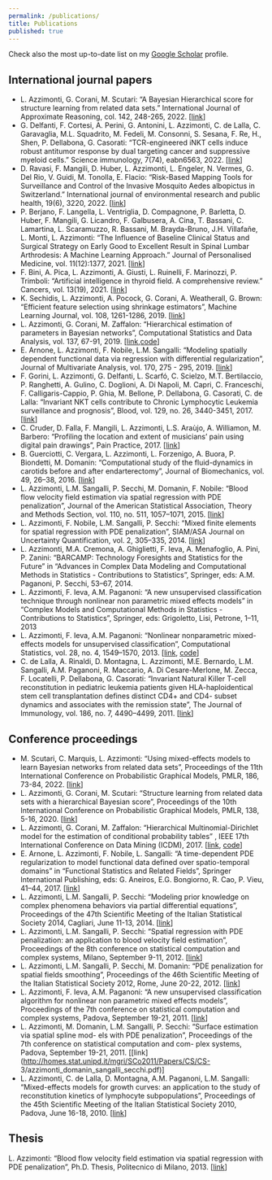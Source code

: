 ```yaml
---
permalink: /publications/
title: Publications
published: true
---
```

Check also the most up-to-date list on my [Google Scholar](http://scholar.google.ch/citations?user=8WSDwpUAAAAJ) profile.

## International journal papers 
- L. Azzimonti, G. Corani, M. Scutari: “A Bayesian Hierarchical score for structure learning from related data sets.” International Journal of Approximate Reasoning, col. 142, 248-265, 2022. [[link](https://doi.org/10.1016/j.ijar.2021.11.013)]
- G. Delfanti, F. Cortesi, A. Perini, G. Antonini, L. Azzimonti, C. de Lalla, C. Garavaglia, M.L. Squadrito, M. Fedeli, M. Consonni, S. Sesana, F. Re, H., Shen, P. Dellabona, G. Casorati: “TCR-engineered iNKT cells induce robust antitumor response by dual targeting cancer and suppressive myeloid cells.” Science immunology, 7(74), eabn6563, 2022. [[link](https://doi.org/10.1126/sciimmunol.abn6563)]
- D. Ravasi, F. Mangili, D. Huber, L. Azzimonti, L. Engeler, N. Vermes, G. Del Rio, V. Guidi, M. Tonolla, E. Flacio: “Risk-Based Mapping Tools for Surveillance and Control of the Invasive Mosquito Aedes albopictus in Switzerland.” International journal of environmental research and public health, 19(6), 3220, 2022. [[link](https://doi.org/10.3390/ijerph19063220)]
- P. Berjano, F. Langella, L. Ventriglia, D. Compagnone, P. Barletta, D. Huber, F. Mangili, G. Licandro, F. Galbusera, A. Cina, T. Bassani, C. Lamartina, L. Scaramuzzo, R. Bassani, M. Brayda-Bruno, J.H. Villafañe, L. Monti, L. Azzimonti: “The Influence of Baseline Clinical Status and Surgical Strategy on Early Good to Excellent Result in Spinal Lumbar Arthrodesis: A Machine Learning Approach.” Journal of Personalised Medicine, vol. 11(12):1377, 2021. [[link](https://doi.org/10.3390/jpm11121377)]
- F. Bini, A. Pica, L. Azzimonti, A. Giusti, L. Ruinelli, F. Marinozzi, P. Trimboli: “Artificial intelligence in thyroid field. A comprehensive review.” Cancers, vol. 13(19), 2021. [[link](https://www.mdpi.com/2072-6694/13/19/4740)]
- K. Sechidis, L. Azzimonti, A. Pocock, G. Corani, A. Weatherall, G. Brown: “Efficient feature selection using shrinkage estimators”, Machine Learning Journal, vol. 108, 1261-1286, 2019. [[link](https://doi.org/10.1007/s10994-019-05795-1)]
- L. Azzimonti, G. Corani, M. Zaffalon: “Hierarchical estimation of parameters in Bayesian networks”, Computational Statistics and Data Analysis, vol. 137, 67-91, 2019. [[link](https://doi.org/10.1016/j.csda.2019.02.004),[code](https://ipg.idsia.ch/software.php?id=139)]
- E. Arnone, L. Azzimonti, F. Nobile, L.M. Sangalli: “Modeling spatially dependent functional data via regression with differential regularization”, Journal of Multivariate Analysis, vol. 170, 275 - 295, 2019. [[link](https://doi.org/10.1016/j.jmva.2018.09.006)]
- F. Gorini, L. Azzimonti, G. Delfanti, L. Scarfó, C. Scielzo, M.T. Bertilaccio, P. Ranghetti, A. Gulino, C. Doglioni, A. Di Napoli, M. Capri, C. Franceschi, F. Calligaris-Cappio, P. Ghia, M. Bellone, P. Dellabona, G. Casorati, C. de Lalla: “Invariant NKT cells contribute to Chronic Lymphocytic Leukemia surveillance and prognosis”, Blood, vol. 129, no. 26, 3440-3451, 2017. [[link](http://www.bloodjournal.org/content/129/26/3440)]
- C. Cruder, D. Falla, F. Mangili, L. Azzimonti, L.S. Araùjo, A. Williamon, M. Barbero: “Profiling the location and extent of musicians’ pain using digital pain drawings”, Pain Practice, 2017. [[link](http://dx.doi.org/10.1111/papr.12581)]
- B. Guerciotti, C. Vergara, L. Azzimonti, L. Forzenigo, A. Buora, P. Biondetti, M. Domanin: “Computational study of the fluid-dynamics in carotids before and after endarterectomy”, Journal of Biomechanics, vol. 49, 26–38, 2016. [[link](https://doi.org/10.1016/j.jbiomech.2015.11.009)]
- L. Azzimonti, L.M. Sangalli, P. Secchi, M. Domanin, F. Nobile: “Blood flow velocity field estimation via spatial regression with PDE penalization”, Journal of the American Statistical Association, Theory and Methods Section, vol. 110, no. 511, 1057–1071, 2015. [[link](http://amstat.tandfonline.com/doi/abs/10.1080/01621459.2014.946036)]
- L. Azzimonti, F. Nobile, L.M. Sangalli, P. Secchi: “Mixed finite elements for spatial regression with PDE penalization”, SIAM/ASA Journal on Uncertainty Quantification, vol. 2, 305–335, 2014. [[link](http://epubs.siam.org/doi/abs/10.1137/130925426)]
- L. Azzimonti, M.A. Cremona, A. Ghiglietti, F. Ieva, A. Menafoglio, A. Pini, P. Zanini: “BARCAMP: Technology Foresights and Statistics for the Future” in “Advances in Complex Data Modeling and Computational Methods in Statistics - Contributions to Statistics”, Springer, eds: A.M. Paganoni, P. Secchi, 53–67, 2014.
- L. Azzimonti, F. Ieva, A.M. Paganoni: “A new unsupervised classification technique through nonlinear non parametric mixed effects models” in “Complex Models and Computational Methods in Statistics - Contributions to Statistics”, Springer, eds: Grigoletto, Lisi, Petrone, 1–11, 2013
- L. Azzimonti, F. Ieva, A.M. Paganoni: “Nonlinear nonparametric mixed-effects models for unsupervised classification”, Computational Statistics, vol. 28, no. 4, 1549–1570, 2013. [[link](http://www.springerlink.com/content/5243v4w550168827/), [code]("/assets/codes/NLNPEM/NLNPEM.r")]
- C. de Lalla, A. Rinaldi, D. Montagna, L. Azzimonti, M.E. Bernardo, L.M. Sangalli, A.M. Paganoni, R. Maccario, A. Di Cesare-Merlone, M. Zecca, F. Locatelli, P. Dellabona, G. Casorati: “Invariant Natural Killer T-cell reconstitution in pediatric leukemia patients given HLA-haploidentical stem cell transplantation defines distinct CD4+ and CD4- subset dynamics and associates with the remission state”, The Journal of Immunology, vol. 186, no. 7, 4490–4499, 2011. [[link](http://www.jimmunol.org/content/186/7/4490)]


## Conference proceedings
- M. Scutari, C. Marquis, L. Azzimonti: “Using mixed-effects models to learn Bayesian networks from related data sets”, Proceedings of the 11th International Conference on Probabilistic Graphical Models, PMLR, 186, 73-84, 2022. [[link](http://proceedings.mlr.press/v186/scutari22a.html)]
- L. Azzimonti, G. Corani, M. Scutari: “Structure learning from related data sets with a hierarchical Bayesian score”, Proceedings of the 10th International Conference on Probabilistic Graphical Models, PMLR, 138, 5-16, 2020. [[link](http://proceedings.mlr.press/v138/azzimonti20a.html)]
- L. Azzimonti, G. Corani, M. Zaffalon: “Hierarchical Multinomial-Dirichlet model for the estimation of conditional probability tables” , IEEE 17th International Conference on Data Mining (ICDM), 2017. [[link](https://doi.org/10.1109/ICDM.2017.85), [code](https://ipg.idsia.ch/software.php?id=139)]
- E. Arnone, L. Azzimonti, F. Nobile, L. Sangalli: “A time-dependent PDE regularization to model functional data defined over spatio-temporal domains” in “Functional Statistics and Related Fields”, Springer International Publishing, eds: G. Aneiros, E.G. Bongiorno, R. Cao, P. Vieu, 41–44, 2017. [[link](https://doi.org/10.1007/978-3-319-55846-2_6)]
- L. Azzimonti, L.M. Sangalli, P. Secchi: “Modeling prior knowledge on complex phenomena behaviors via partial differential equations”, Proceedings of the 47th Scientific Meeting of the Italian Statistical Society 2014, Cagliari, June 11-13, 2014. [[link]( http://www2.mate.polimi.it/ocs/viewpaper.php?id=403&cf=33)]
- L. Azzimonti, L.M. Sangalli, P. Secchi: “Spatial regression with PDE penalization: an application to blood velocity field estimation”, Proceedings of the 8th conference on statistical computation and complex systems, Milano, September 9-11, 2012. [[link](http://www2.mate.polimi.it/ocs/viewpaper.php?id=403&cf=33)]
- L. Azzimonti, L.M. Sangalli, P. Secchi, M. Domanin: “PDE penalization for spatial fields smoothing”, Proceedings of the 46th Scientific Meeting of the Italian Statistical Society 2012, Rome, June 20-22, 2012. [[link](http://meetings.sis-statistica.org/index.php/sm/sm2012/paper/view/1962)]
- L. Azzimonti, F. Ieva, A.M. Paganoni: “A new unsupervised classification algorithm for nonlinear non parametric mixed effects models”, Proceedings of the 7th conference on statistical computation and complex systems, Padova, September 19-21, 2011. [[link](http://homes.stat.unipd.it/mgri/SCo2011/Papers/CS/CS-8/azzimonti_ieva_paganoni.pdf)]
- L. Azzimonti, M. Domanin, L.M. Sangalli, P. Secchi: “Surface estimation via spatial spline mod- els with PDE penalization”, Proceedings of the 7th conference on statistical computation and com- plex systems, Padova, September 19-21, 2011. [[link](http://homes.stat.unipd.it/mgri/SCo2011/Papers/CS/CS- 3/azzimonti_domanin_sangalli_secchi.pdf)]
- L. Azzimonti, C. de Lalla, D. Montagna, A.M. Paganoni, L.M. Sangalli: “Mixed-effects models for growth curves: an application to the study of reconstitution kinetics of lymphocyte subpopulations”, Proceedings of the 45th Scientific Meeting of the Italian Statistical Society 2010, Padova, June 16-18, 2010. [[link](http://homes.stat.unipd.it/mgri/SIS2010/Program/contributedpaper/647-1344-1-DR.pdf)]


## Thesis
L. Azzimonti: “Blood flow velocity field estimation via spatial regression with PDE penalization”, Ph.D. Thesis, Politecnico di Milano, 2013. [[link](http://hdl.handle.net/10589/76565)]
